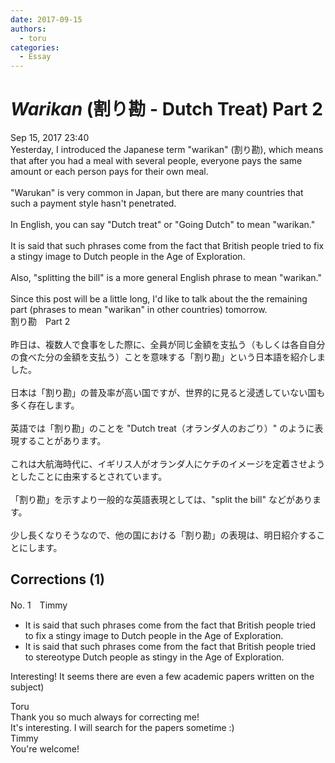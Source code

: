 ```yaml
---
date: 2017-09-15
authors:
  - toru
categories:
  - Essay
---
```


<h1 id="subject_show"><strong><em>Warikan</strong></em> (割り勘 - Dutch Treat) Part 2</h1>
<div class="date">Sep 15, 2017 23:40</div>
<div id="post"><div id="body_show_ori">
Yesterday, I introduced the Japanese term "warikan" (割り勘), which means that after you had a meal with several people, everyone pays the same amount or each person pays for their own meal.<br/><br/>"Warukan" is very common in Japan, but there are many countries that such a payment style hasn't penetrated.<br/><br/>In English, you can say "Dutch treat" or "Going Dutch" to mean "warikan."<br/><br/>It is said that such phrases come from the fact that British people tried to fix a stingy image to Dutch people in the Age of Exploration.<br/><br/>Also, "splitting the bill" is a more general English phrase to mean "warikan."<br/><br/>Since this post will be a little long, I'd like to talk about the the remaining part (phrases to mean "warikan" in other countries) tomorrow.
</div></div>

<!-- more -->

<div id="post_ja"><div id="body_show_mo">
割り勘　Part 2<br/><br/>昨日は、複数人で食事をした際に、全員が同じ金額を支払う（もしくは各自自分の食べた分の金額を支払う）ことを意味する「割り勘」という日本語を紹介しました。<br/><br/>日本は「割り勘」の普及率が高い国ですが、世界的に見ると浸透していない国も多く存在します。<br/><br/>英語では「割り勘」のことを "Dutch treat（オランダ人のおごり）" のように表現することがあります。<br/><br/>これは大航海時代に、イギリス人がオランダ人にケチのイメージを定着させようとしたことに由来するとされています。<br/><br/>「割り勘」を示すより一般的な英語表現としては、"split the bill" などがあります。<br/><br/>少し長くなりそうなので、他の国における「割り勘」の表現は、明日紹介することにします。
</div></div>

## Corrections (1)
<div id="block"><div class="first_name"> No. 1　<span class="just_name">Timmy</span></div><div id="block2">
<ul class="correction_field">
<li class="incorrect">It is said that such phrases come from the fact that British people tried to fix a stingy image to Dutch people in the Age of Exploration.</li>
<li class="corrected correct">
It is said that such phrases come from the fact that British people tried to <span class="f_blue">stereotype</span> Dutch people as stingy in the Age of Exploration.
</li>
</ul>
<p class="comment_small">
 Interesting! It seems there are even a few academic papers written on the subject)
 <br/>
</p>

</div><div class="name"><span class="just_name">Toru</span><br>
Thank you so much always for correcting me!<br/>It's interesting. I will search for the papers sometime :)
</div>
<div class="name"><span class="just_name">Timmy</span><br>
You're welcome!
</div>
</div>

